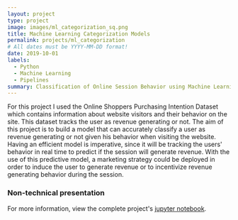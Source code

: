 ```yaml
---
layout: project
type: project
image: images/ml_categorization_sq.png
title: Machine Learning Categorization Models
permalink: projects/ml_categorization
# All dates must be YYYY-MM-DD format!
date: 2019-10-01
labels:
  - Python
  - Machine Learning
  - Pipelines
summary: Classification of Online Session Behavior using Machine Learning Categorization Models.
---
```


For this project I used the Online Shoppers Purchasing Intention Dataset which contains information about website visitors and their behavior on the site. This dataset tracks the user as revenue generating or not. The aim of this project is to build a model that can accurately classify a user as revenue generating or not given his behavior when visiting the website. Having an efficient model is imperative, since it will be tracking the users' behavior in real time to predict if the session will generate revenue. With the use of this predictive model, a marketing strategy could be deployed in order to induce the user to generate revenue or to incentivize revenue generating behavior during the session.

<h3>Non-technical presentation</h3>


For more information, view the complete project's [jupyter notebook](https://github.com/feraguilari/dsc-mod-5-project-online-ds-pt-021119/blob/master/student.ipynb).



